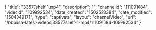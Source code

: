 {
    "title": "33577shelf 1.mp4",
    "description": "",
    "channelid": "111091684",
    "videoid": "109992534",
    "date_created": "1502523384",
    "date_modified": "1504049171",
    "type": "captivate",
    "layout": "channelVideo",
    "url": "\/bbbusa-latest-videos\/33577shelf-1-mp4\/111091684-109992534"
}